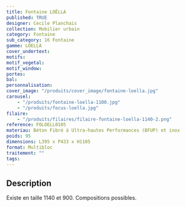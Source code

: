```yaml
---
title: Fontaine LOËLLA
published: TRUE
designer: Cecile Planchais
collection: Mobilier urbain
category: Fontaine
sub_category: 16 Fontaine
gamme: LOELLA
cover_undertext:
motifs:
motif_vegetal:
motif_window:
portes:
bal:
personnalisation:
cover_image: "/produits/cover_image/fontaine-loella.jpg"
carousel:
    - "/produits/fontaine-loella-1100.jpg"
    - "/produits/focus-loella.jpg"
filaire:
    - "/produits/filaires/filaire-fontaine-loella-1140-2.png"
reference: FOLOELL0105
materiau: Béton Fibré à Ultra-hautes Performances (BFUP) et inox
poids: 95
dimensions: L395 x P433 x H1105
format: Multibloc
traitement: ""
tags:
---
```


## Description

Existe en taille 1140 et 900. Compositions possibles.
